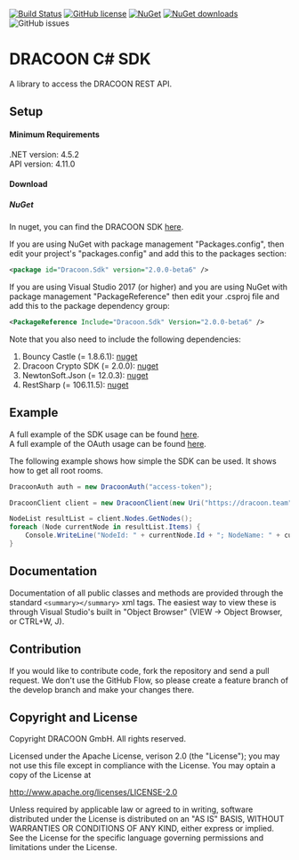 [![Build Status](https://travis-ci.com/dracoon/dracoon-csharp-sdk.svg?branch=master)](https://travis-ci.com/dracoon/)
[![GitHub license](https://img.shields.io/github/license/dracoon/dracoon-csharp-sdk.svg)](http://www.apache.org/licenses/LICENSE-2.0)
[![NuGet](https://img.shields.io/nuget/v/Dracoon.Sdk.svg)](https://www.nuget.org/packages/Dracoon.Sdk/)
[![NuGet downloads](https://img.shields.io/nuget/dt/Dracoon.Sdk.svg?label=nuget-downloads&colorB=F03C20)](https://www.nuget.org/packages/Dracoon.Sdk/)
![GitHub issues](https://img.shields.io/github/issues-raw/dracoon/dracoon-csharp-sdk.svg)
# DRACOON C# SDK

A library to access the DRACOON REST API.

## Setup

#### Minimum Requirements

.NET version: 4.5.2\
API version: 4.11.0

#### Download

##### NuGet
In nuget, you can find the DRACOON SDK [here](https://www.nuget.org/packages/Dracoon.Sdk/).

If you are using NuGet with package management "Packages.config", then edit your project's "packages.config" and add this to the packages section:
```xml
<package id="Dracoon.Sdk" version="2.0.0-beta6" />
```
If you are using Visual Studio 2017 (or higher) and you are using NuGet with package management "PackageReference" then edit your .csproj file and add this to the package dependency group:
```xml
<PackageReference Include="Dracoon.Sdk" Version="2.0.0-beta6" />
```

Note that you also need to include the following dependencies:
1. Bouncy Castle (= 1.8.6.1): [nuget](https://www.nuget.org/packages/BouncyCastle/)
2. Dracoon Crypto SDK (= 2.0.0): [nuget](https://www.nuget.org/packages/Dracoon.Crypto.Sdk/)
3. NewtonSoft.Json (= 12.0.3): [nuget](https://www.nuget.org/packages/Newtonsoft.Json/)
4. RestSharp (= 106.11.5): [nuget](https://www.nuget.org/packages/RestSharp/)

## Example

A full example of the SDK usage can be found [here](DracoonSdkExample/DracoonExamples.cs).\
A full example of the OAuth usage can be found [here](DracoonSdkExample/OAuthExamples.cs).

The following example shows how simple the SDK can be used. It shows how to get all root rooms.

```c#
DracoonAuth auth = new DracoonAuth("access-token");

DracoonClient client = new DracoonClient(new Uri("https://dracoon.team"), auth);

NodeList resultList = client.Nodes.GetNodes();
foreach (Node currentNode in resultList.Items) {
	Console.WriteLine("NodeId: " + currentNode.Id + "; NodeName: " + currentNode.Name);
}
```

## Documentation

Documentation of all public classes and methods are provided through the standard `<summary></summary>` xml tags. 
The easiest way to view these is through Visual Studio's built in "Object Browser" (VIEW -> Object Browser, or CTRL+W, J).

## Contribution

If you would like to contribute code, fork the repository and send a pull request. We don't use the GitHub Flow, so please create a feature branch of the develop branch and make your changes there.

## Copyright and License

Copyright DRACOON GmbH. All rights reserved.

Licensed under the Apache License, verison 2.0 (the "License"); you may not use this file except in compliance with the License. You may optain a copy of the License at

http://www.apache.org/licenses/LICENSE-2.0

Unless required by applicable law or agreed to in writing, software distributed under the License is
distributed on an "AS IS" BASIS, WITHOUT WARRANTIES OR CONDITIONS OF ANY KIND, either express or
implied. See the License for the specific language governing permissions and limitations under the
License.